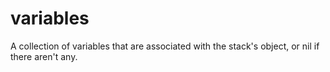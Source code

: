 # variables

A collection of variables that are associated with the stack's object, or nil if there aren't any.
